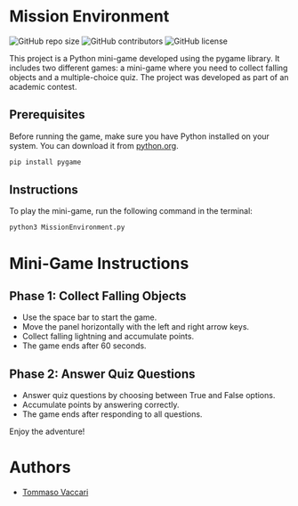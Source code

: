 # Mission Environment

![GitHub repo size](https://img.shields.io/github/repo-size/T-vaccari/MissionEnvironment) ![GitHub contributors](https://img.shields.io/github/contributors/T-vaccari/MissionEnvironment) ![GitHub license](https://img.shields.io/github/license/T-vaccari/MissionEnvironment)

This project is a Python mini-game developed using the pygame library. It includes two different games: a mini-game where you need to collect falling objects and a multiple-choice quiz. The project was developed as part of an academic contest.

## Prerequisites

Before running the game, make sure you have Python installed on your system. You can download it from [python.org](https://www.python.org/).

```bash
pip install pygame
```


## Instructions

To play the mini-game, run the following command in the terminal:

```bash
python3 MissionEnvironment.py
```

# Mini-Game Instructions

## Phase 1: Collect Falling Objects

- Use the space bar to start the game.
- Move the panel horizontally with the left and right arrow keys.
- Collect falling lightning and accumulate points.
- The game ends after 60 seconds.

## Phase 2: Answer Quiz Questions

- Answer quiz questions by choosing between True and False options.
- Accumulate points by answering correctly.
- The game ends after responding to all questions.

Enjoy the adventure!
# Authors

- [Tommaso Vaccari](https://github.com/T-vaccari)



